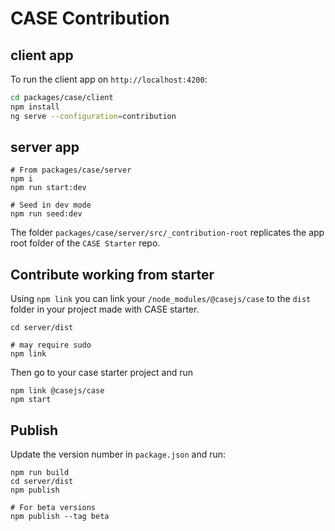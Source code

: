 # CASE Contribution

## client app

To run the client app on `http://localhost:4200`:

```bash
cd packages/case/client
npm install
ng serve --configuration=contribution
```

## server app

```
# From packages/case/server
npm i
npm run start:dev

# Seed in dev mode
npm run seed:dev
```

The folder `packages/case/server/src/_contribution-root` replicates the app root folder of the `CASE Starter` repo.

## Contribute working from starter

Using `npm link` you can link your `/node_modules/@casejs/case` to the `dist` folder in your project made with CASE starter.

```
cd server/dist

# may require sudo
npm link
```

Then go to your case starter project and run

```
npm link @casejs/case
npm start
```

## Publish

Update the version number in `package.json` and run:

```
npm run build
cd server/dist
npm publish

# For beta versions
npm publish --tag beta
```
